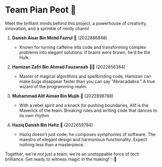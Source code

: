 # Team Pian Peot 🚀

Meet the brilliant minds behind this project, a powerhouse of creativity, innovation, and a sprinkle of nerdy charm!

1) **Danish Aisar Bin Mohd Fazrul** 🧠 (2022886848)
   - Known for turning caffeine into code and transforming complex problems into elegant solutions. If brains were brawn, he'd be the Hulk.

2) **Hamizan Zafri Bin Ahmad Fauzansah** 🧙‍♂️ (2022856384)
   - Master of magical algorithms and spellbinding code, Hamizan can make bugs disappear faster than you can say "Abracadabra." A true wizard of the programming realm.

3) **Muhammad Alif Aiman Bin Mujib** 🤠 (2022898788)
   - With a rebel spirit and a knack for pushing boundaries, Alif is the Maverick of the team. Breaking rules and writing code that dances to its own rhythm.

4) **Haziq Danish Bin Hafiz** 🎸 (2022659784)
   - Haziq doesn't just code; he composes symphonies of software. The maestro of elegant design and harmonious functionality. Expect nothing less than a masterpiece.

Together, we're not just a team; we're an unstoppable force of tech brilliance. Get ready to witness magic in the making! ✨🚀
